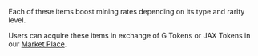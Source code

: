 

<p>Each of these items boost mining rates depending on its type and rarity level.</p>
<p>Users can acquire these items in exchange of G Tokens or JAX Tokens in our <a href=https/test> Market Place</a>.</p>